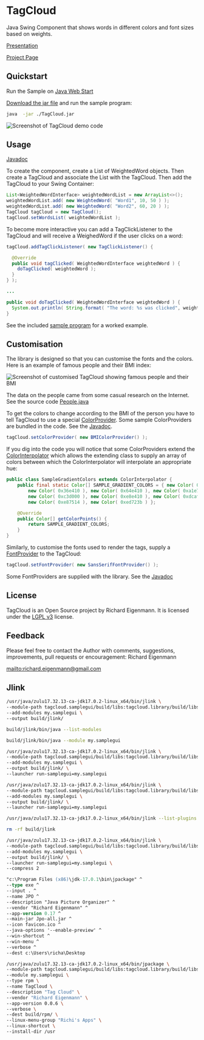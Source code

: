 # TagCloud

Java Swing Component that shows words in different colors and font sizes based on weights.

[Presentation](http://richardeigenmann.github.io/TagCloud/presentation.html)

[Project Page](http://richardeigenmann.github.io/TagCloud)

## Quickstart

Run the Sample on [Java Web Start](http://richardeigenmann.github.io/TagCloud/TagCloud.jnlp)

[Download the jar file](http://richardeigenmann.github.io/TagCloud/TagCloud.jar) and run the sample program:

```Bash
java  -jar ./TagCloud.jar
```

![Screenshot of TagCloud demo code](http://richardeigenmann.github.io/TagCloud/images/Screenshot1.png)


## Usage

[Javadoc](http://richardeigenmann.github.io/TagCloud/javadoc)

To create the component, create a List of WeightedWord objects. Then create a TagCloud and associate the List<WeighetdWord> with the TagCloud.
Then add the TagCloud to your Swing Container:

```Java
List<WeightedWordInterface> weightedWordList = new ArrayList<>();
weightedWordList.add( new WeightedWord( "Word1", 10, 50 ) );
weightedWordList.add( new WeightedWord( "Word2", 60, 20 ) );
TagCloud tagCloud = new TagCloud();
tagCloud.setWordsList( weightedWordList );
```

To become more interactive you can add a TagClickListener to the TagCloud and will receive a WeighedWord if the user clicks on a word:

```Java
tagCloud.addTagClickListener( new TagClickListener() {

  @Override
  public void tagClicked( WeightedWordInterface weightedWord ) {
    doTagClicked( weightedWord );
  }
} );

...

public void doTagClicked( WeightedWordInterface weightedWord ) {
  System.out.println( String.format( "The word: %s was clicked", weightedWord.getWord() ) );
}
```


See the included [sample program](https://github.com/richardeigenmann/TagCloud/blob/master/src/main/java/org/TagCloud/Sample/SampleTagCloud.java) for a worked example.


## Customisation

The library is designed so that you can customise the fonts and the colors. Here is an example of famous people and their BMI index:

![Screenshot of customised TagCloud showing famous people and their BMI](http://richardeigenmann.github.io/TagCloud/images/Screenshot2.png)

The data on the people came from some casual research on the Internet. See the source code [People.java](https://github.com/richardeigenmann/TagCloud/blob/master/src/main/java/org/TagCloud/Sample/People.java)

To get the colors to change according to the BMI of the person you have to tell TagCloud to use a special [ColorProvider](http://richardeigenmann.github.io/TagCloud/javadoc/org/TagCloud/ColorProvider.html). Some sample ColorProviders are bundled in the code. See the [Javadoc](http://richardeigenmann.github.io/TagCloud/javadoc/org/TagCloud/ColorProviders/package-summary.html).

```Java
tagCloud.setColorProvider( new BMIColorProvider() );
```
If you dig into the code you will notice that some ColorProviders extend the [ColorInterpolator](http://richardeigenmann.github.io/TagCloud/javadoc/org/TagCloud/ColorInterpolator.html) which allows the extending class to supply an array of colors between which the ColorInterpolator will interpolate an appropriate hue:

```Java
public class SampleGradientColors extends ColorInterpolator {
    public final static Color[] SAMPLE_GRADIENT_COLORS = { new Color( 0x099716 ), new Color( 0x18c928 ),
        new Color( 0x36e410 ), new Color( 0x64e410 ), new Color( 0xa1e70c ),
        new Color( 0xc3d000 ), new Color( 0xe8e410 ), new Color( 0xdcaf1e ),
        new Color( 0xe87514 ), new Color( 0xed723b ) };

    @Override
    public Color[] getColorPoints() {
        return SAMPLE_GRADIENT_COLORS;
    }
}
```

Similarly, to customise the fonts used to render the tags, supply a [FontProvider](http://richardeigenmann.github.io/TagCloud/javadoc/org/TagCloud/FontProvider.html) to the TagCloud:

```Java
tagCloud.setFontProvider( new SansSerifFontProvider() );
```

Some FontProviders are supplied with the library. See the [Javadoc](http://richardeigenmann.github.io/TagCloud/javadoc/org/TagCloud/FontProviders/package-summary.html)

## License

TagCloud is an Open Source project by Richard Eigenmann.
It is licensed under the <a href="https://github.com/richardeigenmann/TagCloud/blob/master/license.txt">LGPL v3</a> license.


## Feedback

Please feel free to contact the Author with comments, suggestions, improvements, pull requests or encouragement:
Richard Eigenmann

<mailto:richard.eigenmann@gmail.com>


## Jlink

```Bash
/usr/java/zulu17.32.13-ca-jdk17.0.2-linux_x64/bin/jlink \
--module-path tagcloud.samplegui/build/libs:tagcloud.library/build/libs \
--add-modules my.samplegui \
--output build/jlink/

build/jlink/bin/java --list-modules

build/jlink/bin/java --module my.samplegui

/usr/java/zulu17.32.13-ca-jdk17.0.2-linux_x64/bin/jlink \
--module-path tagcloud.samplegui/build/libs:tagcloud.library/build/libs \
--add-modules my.samplegui \
--output build/jlink/ \
--launcher run-samplegui=my.samplegui

/usr/java/zulu17.32.13-ca-jdk17.0.2-linux_x64/bin/jlink \
--module-path tagcloud.samplegui/build/libs:tagcloud.library/build/libs \
--add-modules my.samplegui \
--output build/jlink/ \
--launcher run-samplegui=my.samplegui

/usr/java/zulu17.32.13-ca-jdk17.0.2-linux_x64/bin/jlink --list-plugins

rm -rf build/jlink

/usr/java/zulu17.32.13-ca-jdk17.0.2-linux_x64/bin/jlink \
--module-path tagcloud.samplegui/build/libs:tagcloud.library/build/libs \
--add-modules my.samplegui \
--output build/jlink/ \
--launcher run-samplegui=my.samplegui \
--compress 2
```

```ps
"c:\Program Files (x86)\jdk-17.0.1\bin\jpackage" ^
--type exe ^
--input . ^
--name JPO ^
--description "Java Picture Organizer" ^
--vendor "Richard Eigenmann" ^
--app-version 0.17 ^
--main-jar Jpo-all.jar ^
--icon favicon.ico ^
--java-options '--enable-preview' ^
--win-shortcut ^
--win-menu ^
--verbose ^
--dest c:\Users\richa\Desktop
```


```bash
/usr/java/zulu17.32.13-ca-jdk17.0.2-linux_x64/bin/jpackage \
--module-path tagcloud.samplegui/build/libs:tagcloud.library/build/libs \
--module my.samplegui \
--type rpm \
--name TagCloud \
--description "Tag Cloud" \
--vendor "Richard Eigenmann" \
--app-version 0.0.6 \
--verbose \
--dest build/rpm/ \
--linux-menu-group "Richi's Apps" \
--linux-shortcut \
--install-dir /usr
```